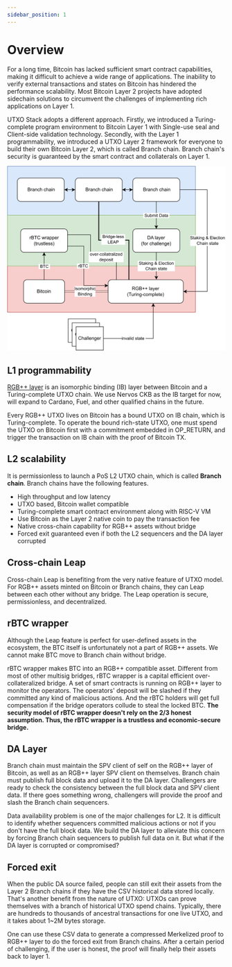 ```yaml
---
sidebar_position: 1
---
```


# Overview

For a long time, Bitcoin has lacked sufficient smart contract capabilities, making it difficult to achieve a wide range of applications. The inability to verify external transactions and states on Bitcoin has hindered the performance scalability. Most Bitcoin Layer 2 projects have adopted sidechain solutions to circumvent the challenges of implementing rich applications on Layer 1.

UTXO Stack adopts a different approach. Firstly, we introduced a Turing-complete program environment to Bitcoin Layer 1 with Single-use seal and Client-side validation technology. Secondly, with the Layer 1 programmability, we introduced a UTXO Layer 2 framework for everyone to build their own Bitcoin Layer 2, which is called Branch chain. Branch chain's security is guaranteed by the smart contract and collaterals on Layer 1.

![image](../static/img/intro/overall.png)

## L1 programmability

[RGB++ layer](./rgbpp.md) is an isomorphic binding (IB) layer between Bitcoin and a Turing-complete UTXO chain. We use Nervos CKB as the IB target for now, will expand to Cardano, Fuel, and other qualified chains in the future.

Every RGB++ UTXO lives on Bitcoin has a bound UTXO on IB chain, which is Turing-complete. To operate the bound rich-state UTXO, one must spend the UTXO on Bitcoin first with a commitment embedded in OP_RETURN, and trigger the transaction on IB chain with the proof of Bitcoin TX.

## L2 scalability

It is permissionless to launch a PoS L2 UTXO chain, which is called **Branch chain**. Branch chains have the following features.

- High throughput and low latency
- UTXO based, Bitcoin wallet compatible
- Turing-complete smart contract environment along with RISC-V VM
- Use Bitcoin as the Layer 2 native coin to pay the transaction fee
- Native cross-chain capability for RGB++ assets without bridge
- Forced exit guaranteed even if both the L2 sequencers and the DA layer corrupted

## Cross-chain Leap

Cross-chain Leap is benefiting from the very native feature of UTXO model. For RGB++ assets minted on Bitcoin or Branch chains, they can Leap between each other without any bridge. The Leap operation is secure, permissionless, and decentralized.

## rBTC wrapper

Although the Leap feature is perfect for user-defined assets in the ecosystem, the BTC itself is unfortunately not a part of RGB++ assets. We cannot make BTC move to Branch chain without bridge. 

rBTC wrapper makes BTC into an RGB++ compatible asset. Different from most of other multisig bridges, rBTC wrapper is a capital efficient over-collateralized bridge. A set of smart contracts is running on RGB++ layer to monitor the operators. The operators' deposit will be slashed if they committed any kind of malicious actions. And the rBTC holders will get full compensation if the bridge operators collude to steal the locked BTC. **The security model of rBTC wrapper doesn't rely on the 2/3 honest assumption. Thus, the rBTC wrapper is a trustless and economic-secure bridge.**

## DA Layer

Branch chain must maintain the SPV client of self on the RGB++ layer of Bitcoin, as well as an RGB++ layer SPV client on themselves. Branch chain must publish full block data and upload it to the DA layer. Challengers are ready to check the consistency between the full block data and SPV client data. If there goes something wrong, challengers will provide the proof and slash the Branch chain sequencers. 

Data availability problem is one of the major challenges for L2. It is difficult to identify whether sequencers committed malicious actions or not if you don't have the full block data. We build the DA layer to alleviate this concern by forcing Branch chain sequencers to publish full data on it. But what if the DA layer is corrupted or compromised? 

## Forced exit

When the public DA source failed, people can still exit their assets from the Layer 2 Branch chains if they have the CSV historical data stored locally. That's another benefit from the nature of UTXO: UTXOs can prove themselves with a branch of historical UTXO spend chains. Typically, there are hundreds to thousands of ancestral transactions for one live UTXO, and it takes about 1~2M bytes storage.

One can use these CSV data to generate a compressed Merkelized proof to RGB++ layer to do the forced exit from Branch chains. After a certain period of challenging, if the user is honest, the proof will finally help their assets back to layer 1.
